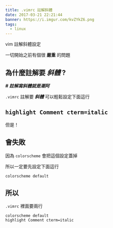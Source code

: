```yaml
---
title: .vimrc 註解斜體
date: 2017-03-21 22:21:44
banner: https://i.imgur.com/kvZYkZ6.png
tags:
  - linux
---
```


vim 註解斜體設定

<!--more-->

一切開始之前有個很 **嚴重** 的問題

## 為什麼註解要 *斜體*  ?

***# 註解寫斜體就是潮阿***

``.vimrc`` 註解要 ***斜體*** 可以輕鬆設定下面這行

## ``highlight Comment cterm=italic``

但是！

## 會失敗

因為 ``colorscheme`` 會把這個設定蓋掉

所以一定要先設定下面這行

``colorscheme default``


## 所以

``.vimrc`` 裡面要兩行

``` .vimrc
colorscheme default
highlight Comment cterm=italic
```



